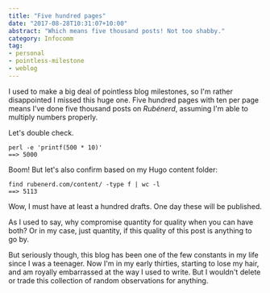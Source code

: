 ```yaml
---
title: "Five hundred pages"
date: "2017-08-28T10:31:07+10:00"
abstract: "Which means five thousand posts! Not too shabby."
category: Infocomm
tag:
- personal
- pointless-milestone
- weblog
---
```

I used to make a big deal of pointless blog milestones, so I'm rather disappointed I missed this huge one. Five hundred pages with ten per page means I've done five thousand posts on *Rubénerd*, assuming I'm able to multiply numbers properly. 

Let's double check.

    perl -e 'printf(500 * 10)'
    ==> 5000

Boom! But let's also confirm based on my Hugo content folder:

    find rubenerd.com/content/ -type f | wc -l
    ==> 5113

Wow, I must have at least a hundred drafts. One day these will be published.

As I used to say, why compromise quantity for quality when you can have both? Or in my case, just quantity, if this quality of this post is anything to go by.

But seriously though, this blog has been one of the few constants in my life since I was a teenager. Now I'm in my early thirties, starting to lose my hair, and am royally embarrassed at the way I used to write. But I wouldn't delete or trade this collection of random observations for anything.

